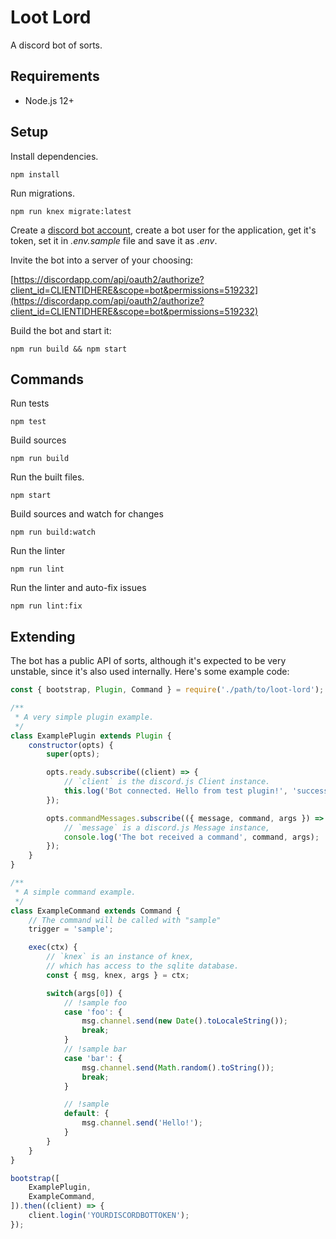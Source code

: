 # Loot Lord
A discord bot of sorts.

## Requirements

* Node.js 12+

## Setup

Install dependencies.

```
npm install
```

Run migrations.

```
npm run knex migrate:latest
```

Create a [discord bot account](https://discordapp.com/developers/applications), create a bot user for the application, get it's token, set it in _.env.sample_ file and save it as _.env_.

Invite the bot into a server of your choosing:

[https://discordapp.com/api/oauth2/authorize?client_id=CLIENTIDHERE&scope=bot&permissions=519232](https://discordapp.com/api/oauth2/authorize?client_id=CLIENTIDHERE&scope=bot&permissions=519232)

Build the bot and start it:

```
npm run build && npm start
```

## Commands

Run tests

```
npm test
```

Build sources

```
npm run build
```

Run the built files.

```
npm start
```

Build sources and watch for changes

```
npm run build:watch
```

Run the linter

```
npm run lint
```

Run the linter and auto-fix issues

```
npm run lint:fix
```

## Extending

The bot has a public API of sorts, although it's expected to be very unstable, since it's also used internally. Here's some example code:

```javascript
const { bootstrap, Plugin, Command } = require('./path/to/loot-lord');

/**
 * A very simple plugin example.
 */
class ExamplePlugin extends Plugin {
    constructor(opts) {
        super(opts);

        opts.ready.subscribe((client) => {
            // `client` is the discord.js Client instance.
            this.log('Bot connected. Hello from test plugin!', 'success');
        });

        opts.commandMessages.subscribe(({ message, command, args }) => {
            // `message` is a discord.js Message instance,
            console.log('The bot received a command', command, args);
        });
    }
}

/**
 * A simple command example.
 */
class ExampleCommand extends Command {
    // The command will be called with "sample"
    trigger = 'sample';

    exec(ctx) {
        // `knex` is an instance of knex,
        // which has access to the sqlite database.
        const { msg, knex, args } = ctx;

        switch(args[0]) {
            // !sample foo
            case 'foo': {
                msg.channel.send(new Date().toLocaleString());
                break;
            }
            // !sample bar
            case 'bar': {
                msg.channel.send(Math.random().toString());
                break;
            }

            // !sample
            default: {
                msg.channel.send('Hello!');
            }
        }
    }
}

bootstrap([
    ExamplePlugin,
    ExampleCommand,
]).then((client) => {
    client.login('YOURDISCORDBOTTOKEN');
});
```

